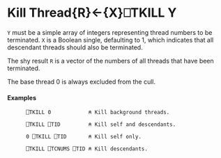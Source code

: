 




<h1 class="heading"><span class="name">Kill Thread</span><span class="command">{R}←{X}⎕TKILL Y</span></h1>

`Y` must be a simple array of integers representing thread numbers to be terminated. `X` is a Boolean single, defaulting to 1, which indicates that all descendant threads should also be terminated.


The shy result `R` is a vector of the numbers of all threads that have been terminated.


The base thread 0 is always excluded from the cull.


#### Examples
```apl
      ⎕TKILL 0            ⍝ Kill background threads.
 
      ⎕TKILL ⎕TID         ⍝ Kill self and descendants.
 
      0 ⎕TKILL ⎕TID       ⍝ Kill self only.
 
      ⎕TKILL ⎕TCNUMS ⎕TID ⍝ Kill descendants.
```


